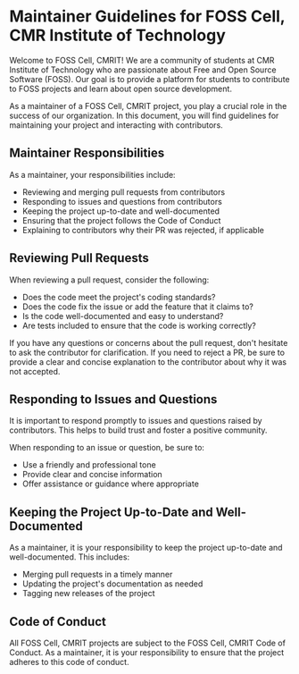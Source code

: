 # Maintainer Guidelines for FOSS Cell, CMR Institute of Technology

Welcome to FOSS Cell, CMRIT! We are a community of students at CMR Institute of Technology who are passionate about Free and Open Source Software (FOSS). Our goal is to provide a platform for students to contribute to FOSS projects and learn about open source development.

As a maintainer of a FOSS Cell, CMRIT project, you play a crucial role in the success of our organization. In this document, you will find guidelines for maintaining your project and interacting with contributors.

## Maintainer Responsibilities

As a maintainer, your responsibilities include:

- Reviewing and merging pull requests from contributors
- Responding to issues and questions from contributors
- Keeping the project up-to-date and well-documented
- Ensuring that the project follows the Code of Conduct
- Explaining to contributors why their PR was rejected, if applicable

## Reviewing Pull Requests

When reviewing a pull request, consider the following:

- Does the code meet the project's coding standards?
- Does the code fix the issue or add the feature that it claims to?
- Is the code well-documented and easy to understand?
- Are tests included to ensure that the code is working correctly?

If you have any questions or concerns about the pull request, don't hesitate to ask the contributor for clarification. If you need to reject a PR, be sure to provide a clear and concise explanation to the contributor about why it was not accepted.

## Responding to Issues and Questions

It is important to respond promptly to issues and questions raised by contributors. This helps to build trust and foster a positive community.

When responding to an issue or question, be sure to:

- Use a friendly and professional tone
- Provide clear and concise information
- Offer assistance or guidance where appropriate

## Keeping the Project Up-to-Date and Well-Documented

As a maintainer, it is your responsibility to keep the project up-to-date and well-documented. This includes:

- Merging pull requests in a timely manner
- Updating the project's documentation as needed
- Tagging new releases of the project

## Code of Conduct

All FOSS Cell, CMRIT projects are subject to the FOSS Cell, CMRIT Code of Conduct. As a maintainer, it is your responsibility to ensure that the project adheres to this code of conduct.

